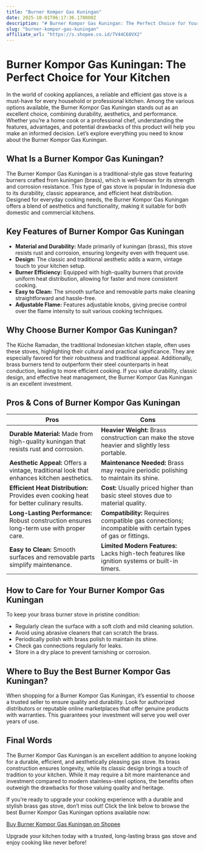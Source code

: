 ```yaml
---
title: "Burner Kompor Gas Kuningan"
date: 2025-10-01T06:17:36.170800Z
description: "# Burner Kompor Gas Kuningan: The Perfect Choice for Your Kitchen..."
slug: "burner-kompor-gas-kuningan"
affiliate_url: "https://s.shopee.co.id/7V44C68VX2"
---
```

# Burner Kompor Gas Kuningan: The Perfect Choice for Your Kitchen

In the world of cooking appliances, a reliable and efficient gas stove is a must-have for every household or professional kitchen. Among the various options available, the Burner Kompor Gas Kuningan stands out as an excellent choice, combining durability, aesthetics, and performance. Whether you’re a home cook or a professional chef, understanding the features, advantages, and potential drawbacks of this product will help you make an informed decision. Let’s explore everything you need to know about the Burner Kompor Gas Kuningan.

## What Is a Burner Kompor Gas Kuningan?

The Burner Kompor Gas Kuningan is a traditional-style gas stove featuring burners crafted from kuningan (brass), which is well-known for its strength and corrosion resistance. This type of gas stove is popular in Indonesia due to its durability, classic appearance, and efficient heat distribution. Designed for everyday cooking needs, the Burner Kompor Gas Kuningan offers a blend of aesthetics and functionality, making it suitable for both domestic and commercial kitchens.

## Key Features of Burner Kompor Gas Kuningan

- **Material and Durability:** Made primarily of kuningan (brass), this stove resists rust and corrosion, ensuring longevity even with frequent use.
- **Design:** The classic and traditional aesthetic adds a warm, vintage touch to your kitchen setup.
- **Burner Efficiency:** Equipped with high-quality burners that provide uniform heat distribution, allowing for faster and more consistent cooking.
- **Easy to Clean:** The smooth surface and removable parts make cleaning straightforward and hassle-free.
- **Adjustable Flame:** Features adjustable knobs, giving precise control over the flame intensity to suit various cooking techniques.

## Why Choose Burner Kompor Gas Kuningan?

The Küche Ramadan, the traditional Indonesian kitchen staple, often uses these stoves, highlighting their cultural and practical significance. They are especially favored for their robustness and traditional appeal. Additionally, brass burners tend to outperform their steel counterparts in heat conduction, leading to more efficient cooking. If you value durability, classic design, and effective heat management, the Burner Kompor Gas Kuningan is an excellent investment.

## Pros & Cons of Burner Kompor Gas Kuningan

| **Pros** | **Cons** |
| --- | --- |
| **Durable Material:** Made from high-quality kuningan that resists rust and corrosion. | **Heavier Weight:** Brass construction can make the stove heavier and slightly less portable. |
| **Aesthetic Appeal:** Offers a vintage, traditional look that enhances kitchen aesthetics. | **Maintenance Needed:** Brass may require periodic polishing to maintain its shine. |
| **Efficient Heat Distribution:** Provides even cooking heat for better culinary results. | **Cost:** Usually priced higher than basic steel stoves due to material quality. |
| **Long-Lasting Performance:** Robust construction ensures long-term use with proper care. | **Compatibility:** Requires compatible gas connections; incompatible with certain types of gas or fittings. |
| **Easy to Clean:** Smooth surfaces and removable parts simplify maintenance. | **Limited Modern Features:** Lacks high-tech features like ignition systems or built-in timers. |

## How to Care for Your Burner Kompor Gas Kuningan

To keep your brass burner stove in pristine condition:

- Regularly clean the surface with a soft cloth and mild cleaning solution.
- Avoid using abrasive cleaners that can scratch the brass.
- Periodically polish with brass polish to maintain its shine.
- Check gas connections regularly for leaks.
- Store in a dry place to prevent tarnishing or corrosion.

## Where to Buy the Best Burner Kompor Gas Kuningan?

When shopping for a Burner Kompor Gas Kuningan, it’s essential to choose a trusted seller to ensure quality and durability. Look for authorized distributors or reputable online marketplaces that offer genuine products with warranties. This guarantees your investment will serve you well over years of use.

## Final Words

The Burner Kompor Gas Kuningan is an excellent addition to anyone looking for a durable, efficient, and aesthetically pleasing gas stove. Its brass construction ensures longevity, while its classic design brings a touch of tradition to your kitchen. While it may require a bit more maintenance and investment compared to modern stainless-steel options, the benefits often outweigh the drawbacks for those valuing quality and heritage.

If you’re ready to upgrade your cooking experience with a durable and stylish brass gas stove, don’t miss out! Click the link below to browse the best Burner Kompor Gas Kuningan options available now:

[Buy Burner Kompor Gas Kuningan on Shopee](https://s.shopee.co.id/7V44C68VX2)

Upgrade your kitchen today with a trusted, long-lasting brass gas stove and enjoy cooking like never before!